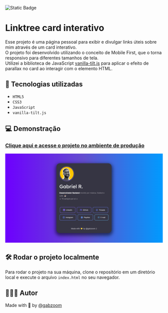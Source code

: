 ![Static Badge](https://img.shields.io/badge/STATUS-CONCLUÍDO-4cc71e)
# Linktree card interativo
Esse projeto é uma página pessoal para exibir e divulgar links úteis sobre mim através de um card interativo. <br>
O projeto foi desenvolvido utilizando o conceito de Mobile First, que o torna responsivo para diferentes tamanhos de tela. <br>
Utilizei a biblioteca de JavaScript [vanilla-tilt.js](https://micku7zu.github.io/vanilla-tilt.js/) para aplicar o efeito de parallax no card ao interagir com o elemento HTML.

## 🚀 Tecnologias utilizadas
- ``HTML5``
- ``CSS3``
- ``JavaScript``
- ``vanilla-tilt.js``

## 💻 Demonstração
### <a href="https://gabzoom.vercel.app/" target="_blank">Clique aqui e acesse o projeto no ambiente de produção</a>
<img src="assets/screenshot.png">

## 🛠️ Rodar o projeto localmente
Para rodar o projeto na sua máquina, clone o repositório em um diretório local e execute o arquivo ``index.html`` no seu navegador.

## 🧑🏾‍💻 Autor
Made with 💛 by [@gabzoom](https://www.github.com/gabzoom)
